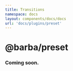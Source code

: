 ```yaml
---
title: Transitions
namespace: docs
layout: components/docs/docs
url: 'docs/plugins/preset'
---
```


# @barba/preset

### Coming soon.
